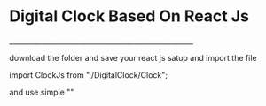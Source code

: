 <h1  > Digital Clock Based On React Js </h1>
____________________________________________________
<p>download the folder and save your react js satup and import the file </p>
<p>import ClockJs from "./DigitalClock/Clock";</p>
<p> and use simple  "<ClockJs/>" </p>
